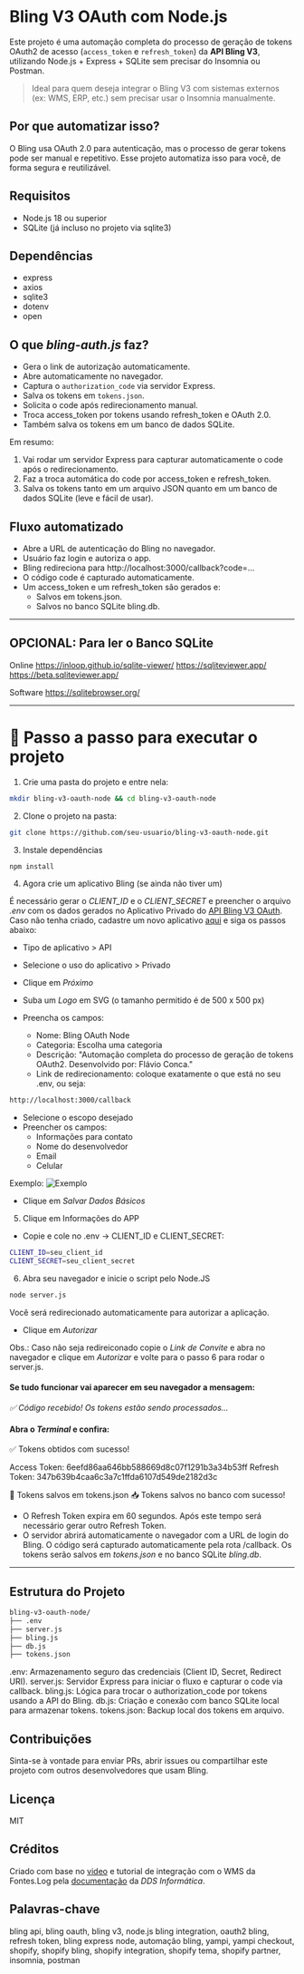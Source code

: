# Bling V3 OAuth com Node.js

Este projeto é uma automação completa do processo de geração de tokens OAuth2 de acesso (`access_token` e `refresh_token`) da **API Bling V3**, utilizando Node.js + Express + SQLite sem precisar do Insomnia ou Postman.

> Ideal para quem deseja integrar o Bling V3 com sistemas externos (ex: WMS, ERP, etc.) sem precisar usar o Insomnia manualmente.

## Por que automatizar isso?

O Bling usa OAuth 2.0 para autenticação, mas o processo de gerar tokens pode ser manual e repetitivo. Esse projeto automatiza isso para você, de forma segura e reutilizável.

## Requisitos

- Node.js 18 ou superior
- SQLite (já incluso no projeto via sqlite3)

## Dependências

- express
- axios
- sqlite3
- dotenv
- open

## O que *bling-auth.js* faz?

- Gera o link de autorização automaticamente.
- Abre automaticamente no navegador.
- Captura o `authorization_code` via servidor Express.
- Salva os tokens em `tokens.json`. 
- Solicita o code após redirecionamento manual.
- Troca access_token por tokens usando refresh_token e OAuth 2.0.
- Também salva os tokens em um banco de dados SQLite.

Em resumo:

1. Vai rodar um servidor Express para capturar automaticamente o code após o redirecionamento.
2. Faz a troca automática do code por access_token e refresh_token.
3. Salva os tokens tanto em um arquivo JSON quanto em um banco de dados SQLite (leve e fácil de usar).

## Fluxo automatizado

- Abre a URL de autenticação do Bling no navegador.
- Usuário faz login e autoriza o app.
- Bling redireciona para http://localhost:3000/callback?code=...
- O código code é capturado automaticamente.
- Um access_token e um refresh_token são gerados e:
    - Salvos em tokens.json.
    - Salvos no banco SQLite bling.db.

---

## OPCIONAL: Para ler o Banco SQLite

Online 
https://inloop.github.io/sqlite-viewer/
https://sqliteviewer.app/
https://beta.sqliteviewer.app/

Software
https://sqlitebrowser.org/ 

---


# 🧪 Passo a passo para executar o projeto 

1. Crie uma pasta do projeto e entre nela:

```bash
mkdir bling-v3-oauth-node && cd bling-v3-oauth-node
```

2. Clone o projeto na pasta:

```bash
git clone https://github.com/seu-usuario/bling-v3-oauth-node.git
```

3. Instale dependências

```bash
npm install
```

4. Agora crie um aplicativo Bling (se ainda não tiver um)

É necessário gerar o *CLIENT_ID* e o *CLIENT_SECRET* e preencher o arquivo *.env* com os dados gerados no Aplicativo Privado do [API Bling V3 OAuth](https://www.bling.com.br/cadastro.aplicativos.php#/list). Caso não tenha criado, cadastre um novo aplicativo [aqui](https://www.bling.com.br/cadastro.aplicativos.php#/form) e siga os passos abaixo:

- Tipo de aplicativo > API
- Selecione o uso do aplicativo > Privado
- Clique em *Próximo*

- Suba um *Logo* em SVG (o tamanho permitido é de 500 x 500 px)
- Preencha os campos:
    - Nome: Bling OAuth Node
    - Categoria: Escolha uma categoria
    - Descrição: "Automação completa do processo de geração de tokens OAuth2. Desenvolvido por: Flávio Conca."
    - Link de redirecionamento: coloque exatamente o que está no seu .env, ou seja:

```bash
http://localhost:3000/callback
```

- Selecione o escopo desejado
- Preencher os campos:
    - Informações para contato 
    - Nome do desenvolvedor
    - Email
    - Celular

Exemplo:
![Exemplo ](https://github.com/fraconca/bling-v3-oauth-node-1-0-0/blob/master/img/img-dados-basicos.png?raw=true)


- Clique em *Salvar Dados Básicos*

5. Clique em Informações do APP

- Copie e cole no .env → CLIENT_ID e CLIENT_SECRET:

```bash
CLIENT_ID=seu_client_id
CLIENT_SECRET=seu_client_secret
```

6. Abra seu navegador e inicie o script pelo Node.JS

```bash
node server.js
```

Você será redirecionado automaticamente para autorizar a aplicação. 
- Clique em *Autorizar*

Obs.: Caso não seja redireiconado copie o *Link de Convite* e abra no navegador e clique em *Autorizar* e volte para o passo 6 para rodar o server.js. 

#### Se tudo funcionar vai aparecer em seu navegador a mensagem: 

*✅ Código recebido! Os tokens estão sendo processados...*

#### Abra o *Terminal* e confira:

✅ Tokens obtidos com sucesso!

Access Token: 6eefd86aa646bb588669d8c07f1291b3a34b53ff
Refresh Token: 347b639b4caa6c3a7c1ffda6107d549de2182d3c

💾 Tokens salvos em tokens.json
📥 Tokens salvos no banco com sucesso!

- O Refresh Token expira em 60 segundos. Após este tempo será necessário gerar outro Refresh Token.
- O servidor abrirá automaticamente o navegador com a URL de login do Bling. O código será capturado automaticamente pela rota /callback. Os tokens serão salvos em *tokens.json* e no banco SQLite *bling.db*.


---

## Estrutura do Projeto

```bash
bling-v3-oauth-node/
├── .env
├── server.js
├── bling.js
├── db.js
├── tokens.json
```

.env:           Armazenamento seguro das credenciais (Client ID, Secret, Redirect URI).
server.js:      Servidor Express para iniciar o fluxo e capturar o code via callback.
bling.js:       Lógica para trocar o authorization_code por tokens usando a API do Bling.
db.js:          Criação e conexão com banco SQLite local para armazenar tokens.
tokens.json:    Backup local dos tokens em arquivo.


## Contribuições

Sinta-se à vontade para enviar PRs, abrir issues ou compartilhar este projeto com outros desenvolvedores que usam Bling.


## Licença

MIT


## Créditos

Criado com base no [video](https://drive.google.com/file/d/14TKngA7m74Njk3unf6Ruku70V0XuxaAJ/view) e tutorial de integração com o WMS da Fontes.Log pela [documentação](https://docs.google.com/document/d/14aKbt9V6ZCVSKR1qHGpqfuRjSjJgpCmXYRgPoKHD_KI/edit?pli=1&tab=t.0) da *DDS Informática*.


## Palavras-chave
bling api, bling oauth, bling v3, node.js bling integration, oauth2 bling, refresh token, bling express node, automação bling, yampi, yampi checkout, shopify, shopify bling, shopify integration, shopify tema, shopify partner, insomnia, postman